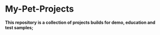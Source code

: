 # My-Pet-Projects
**This repository is a collection of projects builds for demo, education and test samples;**
##

